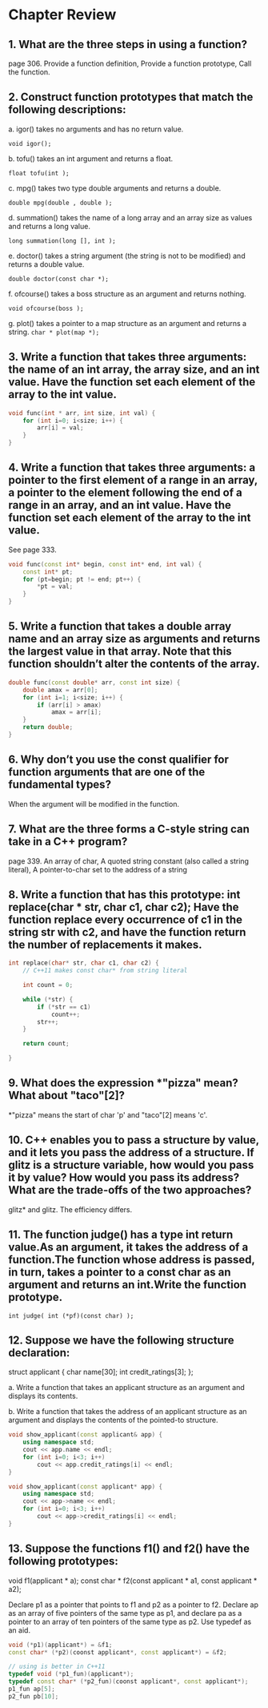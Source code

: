 # Chapter Review

## 1. What are the three steps in using a function?
page 306. Provide a function definition, Provide a function prototype, Call the function.

## 2. Construct function prototypes that match the following descriptions:

a. igor() takes no arguments and has no return value.

`void igor();`

b. tofu() takes an int argument and returns a float.

`float tofu(int );`

c. mpg() takes two type double arguments and returns a double.

`double mpg(double , double );`

d. summation() takes the name of a long array and an array size as values and returns a long value.

`long summation(long [], int );`

e. doctor() takes a string argument (the string is not to be modified) and returns a double value.

`double doctor(const char *);`

f. ofcourse() takes a boss structure as an argument and returns nothing.

`void ofcourse(boss );`

g. plot() takes a pointer to a map structure as an argument and returns a string.
`char * plot(map *);`

## 3. Write a function that takes three arguments: the name of an int array, the array size, and an int value. Have the function set each element of the array to the int value.

``` cpp
void func(int * arr, int size, int val) {
    for (int i=0; i<size; i++) {
        arr[i] = val;
    }
}
```

## 4. Write a function that takes three arguments: a pointer to the first element of a range in an array, a pointer to the element following the end of a range in an array, and an int value. Have the function set each element of the array to the int value.

See page 333.
``` cpp
void func(const int* begin, const int* end, int val) {
    const int* pt;
    for (pt=begin; pt != end; pt++) {
        *pt = val;
    }
}
```

## 5. Write a function that takes a double array name and an array size as arguments and returns the largest value in that array. Note that this function shouldn’t alter the contents of the array.

``` cpp
double func(const double* arr, const int size) {
    double amax = arr[0];
    for (int i=1; i<size; i++) {
        if (arr[i] > amax)
            amax = arr[i];
    }
    return double;
}
```

## 6. Why don’t you use the const qualifier for function arguments that are one of the fundamental types?

When the argument will be modified in the function.

## 7. What are the three forms a C-style string can take in a C++ program?

page 339. An array of char, A quoted string constant (also called a string literal), 
A pointer-to-char set to the address of a string

## 8. Write a function that has this prototype: int replace(char * str, char c1, char c2); Have the function replace every occurrence of c1 in the string str with c2, and have the function return the number of replacements it makes.

``` cpp
int replace(char* str, char c1, char c2) {
    // C++11 makes const char* from string literal

    int count = 0;

    while (*str) {
        if (*str == c1)
            count++;
        str++;
    }

    return count;

}
```

## 9. What does the expression *"pizza" mean? What about "taco"[2]?

*"pizza" means the start of char 'p' and "taco"[2] means 'c'.

## 10. C++ enables you to pass a structure by value, and it lets you pass the address of a structure. If glitz is a structure variable, how would you pass it by value? How would you pass its address? What are the trade-offs of the two approaches?

glitz* and glitz. The efficiency differs.

## 11. The function judge() has a type int return value.As an argument, it takes the address of a function.The function whose address is passed, in turn, takes a pointer to a const char as an argument and returns an int.Write the function prototype.

`int judge( int (*pf)(const char) );`

## 12. Suppose we have the following structure declaration:

struct applicant { char name[30]; int credit_ratings[3]; };

a. Write a function that takes an applicant structure as an argument and displays its contents.

b. Write a function that takes the address of an applicant structure as an argument and displays the contents of the pointed-to structure.

``` cpp
void show_applicant(const applicant& app) {
    using namespace std;
    cout << app.name << endl;
    for (int i=0; i<3; i++)
        cout << app.credit_ratings[i] << endl;
}

void show_applicant(const applicant* app) {
    using namespace std;
    cout << app->name << endl;
    for (int i=0; i<3; i++)
        cout << app->credit_ratings[i] << endl;
}
```

## 13. Suppose the functions f1() and f2() have the following prototypes:

void f1(applicant * a); const char * f2(const applicant * a1, const applicant * a2);

Declare p1 as a pointer that points to f1 and p2 as a pointer to f2. Declare ap as an array of five pointers of the same type as p1, and declare pa as a pointer to an array of ten pointers of the same type as p2. Use typedef as an aid.

``` cpp
void (*p1)(applicant*) = &f1;
const char* (*p2)(coonst applicant*, const applicant*) = &f2;

// using is better in C++11
typedef void (*p1_fun)(applicant*);
typedef const char* (*p2_fun)(coonst applicant*, const applicant*);
p1_fun ap[5];
p2_fun pb[10];
```